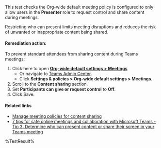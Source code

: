 This test checks the Org-wide default meeting policy is configured to only allow users in the **Presenter** role to request control and share content during meetings.

Restricting who can present limits meeting disruptions and reduces the risk of unwanted or inappropriate content being shared.

#### Remediation action:

To prevent standard attendees from sharing content during Teams meetings:

1. Click here to open [**Org-wide default settings > Meetings**](https://admin.teams.microsoft.com/one-policy/settings/meeting)
   * Or navigate to [Teams Admin Center](https://admin.teams.microsoft.com).
   * Click **Settings & policies > Org-wide default settings > Meetings**.
1. Scroll to the **Content sharing** section.
1. Set **Participants can give or request control** to **Off**.
1. Click Save.

#### Related links

* [Manage meeting policies for content sharing](https://learn.microsoft.com/en-us/microsoftteams/meeting-policies-content-sharing)
* [7 tips for safe online meetings and collaboration with Microsoft Teams - Tip 3: Determine who can present content or share their screen in your Teams meeting](https://techcommunity.microsoft.com/blog/microsoftteamsblog/7-tips-for-safe-online-meetings-and-collaboration-with-microsoft-teams/2072303)

<!--- Results --->

%TestResult%